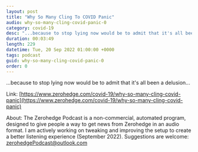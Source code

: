 ```yaml
---
layout: post
title: "Why So Many Cling To COVID Panic"
audio: why-so-many-cling-covid-panic-0
category: covid-19
desc: "...because to stop lying now would be to admit that it's all been a delusion..."
duration: 00:03:49
length: 229
datetime: Tue, 20 Sep 2022 01:00:00 +0000
tags: podcast
guid: why-so-many-cling-covid-panic-0
order: 0
---
```

...because to stop lying now would be to admit that it's all been a delusion...

Link: [https://www.zerohedge.com/covid-19/why-so-many-cling-covid-panic](https://www.zerohedge.com/covid-19/why-so-many-cling-covid-panic)

About: The Zerohedge Podcast is a non-commercial, automated program, designed to give people a way to get news from Zerohedge in an audio format.  I am actively working on tweaking and improving the setup to create a better listening experience (September 2022).  Suggestions are welcome: [zerohedgePodcast@outlook.com](mailto:zerohedgePodcast@outlook.com)